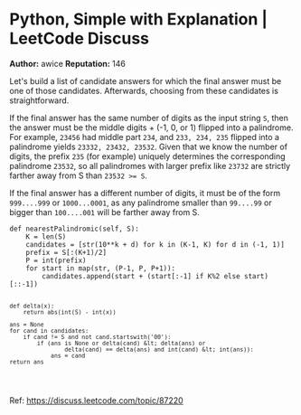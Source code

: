 Python, Simple with Explanation | LeetCode Discuss
============================
**Author:**  awice
**Reputation:**  146

<p>Let's build a list of candidate answers for which the final answer must be one of those candidates.  Afterwards, choosing from these candidates is straightforward.</p>
<p>If the final answer has the same number of digits as the input string <code>S</code>, then the answer must be the middle digits + (-1, 0, or 1) flipped into a palindrome.  For example, <code>23456</code> had middle part <code>234</code>, and <code>233, 234, 235</code> flipped into a palindrome yields <code>23332, 23432, 23532</code>.  Given that we know the number of digits, the prefix <code>235</code> (for example) uniquely determines the corresponding palindrome <code>23532</code>, so all palindromes with larger prefix like <code>23732</code> are strictly farther away from S than <code>23532 &gt;= S</code>.</p>
<p>If the final answer has a different number of digits, it must be of the form <code>999....999</code> or <code>1000...0001</code>, as any palindrome smaller than <code>99....99</code> or bigger than <code>100....001</code> will be farther away from S.</p>
<pre><code>def nearestPalindromic(self, S):
    K = len(S)
    candidates = [str(10**k + d) for k in (K-1, K) for d in (-1, 1)]
    prefix = S[:(K+1)/2]
    P = int(prefix)
    for start in map(str, (P-1, P, P+1)):
        candidates.append(start + (start[:-1] if K%2 else start)[::-1])

    def delta(x):
        return abs(int(S) - int(x))

    ans = None
    for cand in candidates:
        if cand != S and not cand.startswith('00'):
            if (ans is None or delta(cand) &lt; delta(ans) or
                    delta(cand) == delta(ans) and int(cand) &lt; int(ans)):
                ans = cand
    return ans
</code></pre>

Ref: https://discuss.leetcode.com/topic/87220
